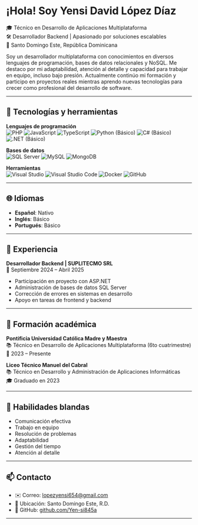 # ¡Hola! Soy Yensi David López Díaz

🎓 Técnico en Desarrollo de Aplicaciones Multiplataforma  
🛠️ Desarrollador Backend | Apasionado por soluciones escalables  
📍 Santo Domingo Este, República Dominicana

Soy un desarrollador multiplataforma con conocimientos en diversos lenguajes de programación, bases de datos relacionales y NoSQL. Me destaco por mi adaptabilidad, atención al detalle y capacidad para trabajar en equipo, incluso bajo presión. Actualmente continúo mi formación y participo en proyectos reales mientras aprendo nuevas tecnologías para crecer como profesional del desarrollo de software.

---

## 🧠 Tecnologías y herramientas

**Lenguajes de programación**  
![PHP](https://img.shields.io/badge/-PHP-777BB4?logo=php&logoColor=white)
![JavaScript](https://img.shields.io/badge/-JavaScript-F7DF1E?logo=javascript&logoColor=black)
![TypeScript](https://img.shields.io/badge/-TypeScript-3178C6?logo=typescript&logoColor=white)
![Python (Básico)](https://img.shields.io/badge/-Python-3776AB?logo=python&logoColor=white)
![C# (Básico)](https://img.shields.io/badge/-CSharp-239120?logo=csharp&logoColor=white)
![.NET (Básico)](https://img.shields.io/badge/-ASP.NET-512BD4?logo=dotnet&logoColor=white)

**Bases de datos**  
![SQL Server](https://img.shields.io/badge/-SQL_Server-CC2927?logo=microsoftsqlserver&logoColor=white)
![MySQL](https://img.shields.io/badge/-MySQL-4479A1?logo=mysql&logoColor=white)
![MongoDB](https://img.shields.io/badge/-MongoDB-47A248?logo=mongodb&logoColor=white)

**Herramientas**  
![Visual Studio](https://img.shields.io/badge/-Visual_Studio-5C2D91?logo=visualstudio&logoColor=white)
![Visual Studio Code](https://img.shields.io/badge/-VSCode-007ACC?logo=visualstudiocode&logoColor=white)
![Docker](https://img.shields.io/badge/-Docker-2496ED?logo=docker&logoColor=white)
![GitHub](https://img.shields.io/badge/-GitHub-181717?logo=github&logoColor=white)

---

## 🌐 Idiomas

- **Español**: Nativo  
- **Inglés**: Básico  
- **Portugués**: Básico

---

## 💼 Experiencia

**Desarrollador Backend | SUPLITECMO SRL**  
📅 Septiembre 2024 – Abril 2025  
- Participación en proyecto con ASP.NET  
- Administración de bases de datos SQL Server  
- Corrección de errores en sistemas en desarrollo  
- Apoyo en tareas de frontend y backend  

---

## 📘 Formación académica

**Pontificia Universidad Católica Madre y Maestra**  
📚 Técnico en Desarrollo de Aplicaciones Multiplataforma (6to cuatrimestre)  
📅 2023 – Presente  

**Liceo Técnico Manuel del Cabral**  
📚 Técnico en Desarrollo y Administración de Aplicaciones Informáticas  
🎓 Graduado en 2023  

---

## 🧩 Habilidades blandas

- Comunicación efectiva  
- Trabajo en equipo  
- Resolución de problemas  
- Adaptabilidad  
- Gestión del tiempo  
- Atención al detalle

---

## 📫 Contacto

- ✉️ Correo: lopezyensi654@gmail.com  
- 📍 Ubicación: Santo Domingo Este, R.D.  
- 🔗 GitHub: [github.com/Yen-si845a](https://github.com/Yen-si845a)

---

<!-- Si deseas mostrar estadísticas de GitHub, descomenta la línea siguiente -->
<!-- ![GitHub Stats](https://github-readme-stats.vercel.app/api?username=TheLeon12&show_icons=true&theme=radical) -->
